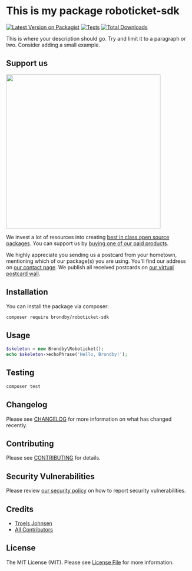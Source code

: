 # This is my package roboticket-sdk

[![Latest Version on Packagist](https://img.shields.io/packagist/v/brondby-if/roboticket-sdk.svg?style=flat-square)](https://packagist.org/packages/brondby-if/roboticket-sdk)
[![Tests](https://img.shields.io/github/actions/workflow/status/brondby-if/roboticket-sdk/run-tests.yml?branch=main&label=tests&style=flat-square)](https://github.com/brondby-if/roboticket-sdk/actions/workflows/run-tests.yml)
[![Total Downloads](https://img.shields.io/packagist/dt/brondby-if/roboticket-sdk.svg?style=flat-square)](https://packagist.org/packages/brondby/roboticket-sdk)

This is where your description should go. Try and limit it to a paragraph or two. Consider adding a small example.

## Support us

[<img src="https://github-ads.s3.eu-central-1.amazonaws.com/roboticket-sdk.jpg?t=1" width="419px" />](https://spatie.be/github-ad-click/roboticket-sdk)

We invest a lot of resources into creating [best in class open source packages](https://spatie.be/open-source). You can support us by [buying one of our paid products](https://spatie.be/open-source/support-us).

We highly appreciate you sending us a postcard from your hometown, mentioning which of our package(s) you are using. You'll find our address on [our contact page](https://spatie.be/about-us). We publish all received postcards on [our virtual postcard wall](https://spatie.be/open-source/postcards).

## Installation

You can install the package via composer:

```bash
composer require brondby/roboticket-sdk
```

## Usage

```php
$skeleton = new Brondby\Roboticket();
echo $skeleton->echoPhrase('Hello, Brondby!');
```

## Testing

```bash
composer test
```

## Changelog

Please see [CHANGELOG](CHANGELOG.md) for more information on what has changed recently.

## Contributing

Please see [CONTRIBUTING](https://github.com/spatie/.github/blob/main/CONTRIBUTING.md) for details.

## Security Vulnerabilities

Please review [our security policy](../../security/policy) on how to report security vulnerabilities.

## Credits

- [Troels Johnsen](https://github.com/carnevalle)
- [All Contributors](../../contributors)

## License

The MIT License (MIT). Please see [License File](LICENSE.md) for more information.
